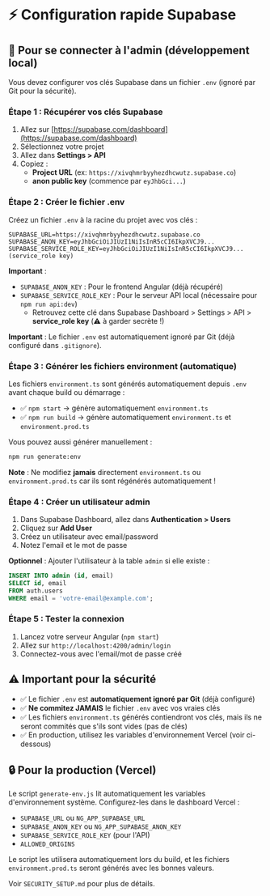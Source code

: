 # ⚡ Configuration rapide Supabase

## 🎯 Pour se connecter à l'admin (développement local)

Vous devez configurer vos clés Supabase dans un fichier `.env` (ignoré par Git pour la sécurité).

### Étape 1 : Récupérer vos clés Supabase

1. Allez sur [https://supabase.com/dashboard](https://supabase.com/dashboard)
2. Sélectionnez votre projet
3. Allez dans **Settings > API**
4. Copiez :
   - **Project URL** (ex: `https://xivqhmrbyyhezdhcwutz.supabase.co`)
   - **anon public key** (commence par `eyJhbGci...`)

### Étape 2 : Créer le fichier .env

Créez un fichier `.env` à la racine du projet avec vos clés :

```env
SUPABASE_URL=https://xivqhmrbyyhezdhcwutz.supabase.co
SUPABASE_ANON_KEY=eyJhbGciOiJIUzI1NiIsInR5cCI6IkpXVCJ9...
SUPABASE_SERVICE_ROLE_KEY=eyJhbGciOiJIUzI1NiIsInR5cCI6IkpXVCJ9... (service_role key)
```

**Important** : 
- `SUPABASE_ANON_KEY` : Pour le frontend Angular (déjà récupéré)
- `SUPABASE_SERVICE_ROLE_KEY` : Pour le serveur API local (nécessaire pour `npm run api:dev`)
  - Retrouvez cette clé dans Supabase Dashboard > Settings > API > **service_role key** (⚠️ à garder secrète !)

**Important** : Le fichier `.env` est automatiquement ignoré par Git (déjà configuré dans `.gitignore`).

### Étape 3 : Générer les fichiers environment (automatique)

Les fichiers `environment.ts` sont générés automatiquement depuis `.env` avant chaque build ou démarrage :
- ✅ `npm start` → génère automatiquement `environment.ts`
- ✅ `npm run build` → génère automatiquement `environment.ts` et `environment.prod.ts`

Vous pouvez aussi générer manuellement :
```bash
npm run generate:env
```

**Note** : Ne modifiez **jamais** directement `environment.ts` ou `environment.prod.ts` car ils sont régénérés automatiquement !

### Étape 4 : Créer un utilisateur admin

1. Dans Supabase Dashboard, allez dans **Authentication > Users**
2. Cliquez sur **Add User**
3. Créez un utilisateur avec email/password
4. Notez l'email et le mot de passe

**Optionnel** : Ajouter l'utilisateur à la table `admin` si elle existe :

```sql
INSERT INTO admin (id, email)
SELECT id, email
FROM auth.users
WHERE email = 'votre-email@example.com';
```

### Étape 5 : Tester la connexion

1. Lancez votre serveur Angular (`npm start`)
2. Allez sur `http://localhost:4200/admin/login`
3. Connectez-vous avec l'email/mot de passe créé

## ⚠️ Important pour la sécurité

- ✅ Le fichier `.env` est **automatiquement ignoré par Git** (déjà configuré)
- ✅ **Ne commitez JAMAIS** le fichier `.env` avec vos vraies clés
- ✅ Les fichiers `environment.ts` générés contiendront vos clés, mais ils ne seront commités que s'ils sont vides (pas de clés)
- ✅ En production, utilisez les variables d'environnement Vercel (voir ci-dessous)

## 🔒 Pour la production (Vercel)

Le script `generate-env.js` lit automatiquement les variables d'environnement système. Configurez-les dans le dashboard Vercel :

- `SUPABASE_URL` ou `NG_APP_SUPABASE_URL`
- `SUPABASE_ANON_KEY` ou `NG_APP_SUPABASE_ANON_KEY`
- `SUPABASE_SERVICE_ROLE_KEY` (pour l'API)
- `ALLOWED_ORIGINS`

Le script les utilisera automatiquement lors du build, et les fichiers `environment.prod.ts` seront générés avec les bonnes valeurs.

Voir `SECURITY_SETUP.md` pour plus de détails.

